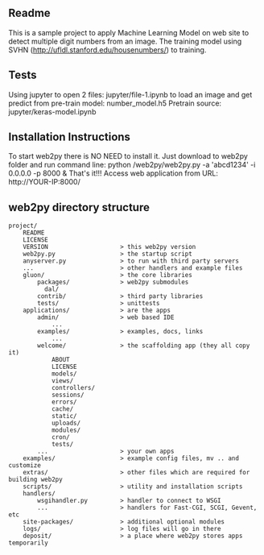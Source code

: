 ## Readme

This is a sample project to apply Machine Learning Model on web site to detect multiple digit numbers from an image.
The training model using SVHN (http://ufldl.stanford.edu/housenumbers/) to training.

## Tests
Using jupyter to open 2 files: jupyter/file-1.ipynb to load an image and get predict from pre-train model: number_model.h5
Pretrain source: jupyter/keras-model.ipynb


## Installation Instructions

To start web2py there is NO NEED to install it. Just download to web2py folder and run command line:
    python /web2py/web2py.py -a 'abcd1234' -i 0.0.0.0 -p 8000 &
That's it!!!
Access web application from URL: http://YOUR-IP:8000/
## web2py directory structure

    project/
        README
        LICENSE
        VERSION                    > this web2py version
        web2py.py                  > the startup script
        anyserver.py               > to run with third party servers
        ...                        > other handlers and example files
        gluon/                     > the core libraries
            packages/              > web2py submodules
              dal/
            contrib/               > third party libraries
            tests/                 > unittests
        applications/              > are the apps
            admin/                 > web based IDE
                ...
            examples/              > examples, docs, links
                ...
            welcome/               > the scaffolding app (they all copy it)
                ABOUT
                LICENSE
                models/
                views/
                controllers/
                sessions/
                errors/
                cache/
                static/
                uploads/
                modules/
                cron/
                tests/
            ...                    > your own apps
        examples/                  > example config files, mv .. and customize
        extras/                    > other files which are required for building web2py
        scripts/                   > utility and installation scripts
        handlers/
            wsgihandler.py         > handler to connect to WSGI
            ...                    > handlers for Fast-CGI, SCGI, Gevent, etc
        site-packages/             > additional optional modules
        logs/                      > log files will go in there
        deposit/                   > a place where web2py stores apps temporarily
